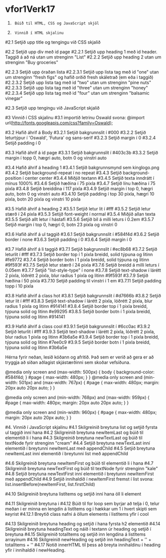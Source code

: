 # vfor1Verk17

1.      Búið til HTML, CSS og JavaScript skjöl
2.      Vinnið í HTML skjalinu
#2.1     Setjið upp title og tengingu við CSS skjalið

#2.2     Setjið upp div með id page
#2.2.1   Setjið upp heading 1 með id header. Taggið á að ná utan um strenginn "List"
#2.2.2   Setjið upp heading 2 utan um strenginn "Buy groceries"

#2.2.3   Setjið upp óraðan lista
#2.2.3.1 Setjið upp lista tag með id "one" utan um strenginn "fresh figs" og hafið orðið fresh skáletrað (em eða i taggið)
#2.2.3.2 Setjið upp lista tag með id "two" utan um strenginn "pine nuts"
#2.2.3.3 Setjið upp lista tag með id "three" utan um strenginn "honey"
#2.2.3.4 Setjið upp lista tag með id "four" utan um strenginn "balsamic vinegar"

#2.3     Setjið upp tengingu við JavaScript skjalið

#3       Vinnið í CSS skjalinu
#3.1     importið letrinu Oswald svona: @import url(http://fonts.googleapis.com/css?family=Oswald);

#3.2     Hafið áhrif á Body
#3.2.1   Setjið bakgrunnslit í #000
#3.2.2   Setjið leturtýpur í 'Oswald', 'Futura' og sans-serif
#3.2.3   Setjið margin í 0
#3.2.4   Setijð padding í 0

#3.3     Hafið áhrif á id page
#3.3.1   Setjið bakgrunnslit í #403c3b
#3.3.2   Setjið margin í topp 0, hægri auto, botn 0 og vinstri auto

#3.4     Hafið áhrif á heading 1
#3.4.1   Setjið bakgrunnsmynd sem kinglogo.png
#3.4.2   Setjið background-repeat í no repeat
#3.4.3   Setjið background-position í center center
#3.4.4   Miðjið textann
#3.4.5   Setjið texta inndrátt í mínus 1000%
#3.4.6   Setjið hæðina í 75 pixla
#3.4.7   Setjið línu hæðina í 75 pixla
#3.4.8   Setjið breiddina í 117 pixla
#3.4.9   Setjið margin í top 0, hægri auto, botn 0 og vinstri auto
#3.4.10  Setjið padding í top 30 pixla, hægri 10 pixla, botn 20 pixla og vinstri 10 pixla

#3.5     Hafið áhrif á heading 2
#3.5.1   Setjið letur lit í #fff
#3.5.2   Setjið letur stærð í 24 pixla
#3.5.3   Setijð font-weight í normal
#3.5.4   Miðjið allan texta
#3.5.5   Setjið allt letur í hástafi
#3.5.6   Setjið bil á milli leturs í 0.2em
#3.5.7   Setjið margin í top 0, hægri 0, botn 23 pixla og vinstri 0

#3.6     Hafið áhrif á ul taggið
#3.6.1   Setjið bakgrunnslit í #584f4d
#3.6.2   Setjið border í none
#3.6.3   Setjið padding í 0
#3.6.4   Setjið margin í 0

#3.7     Hafið áhrif á li taggið
#3.7.1   Setjið bakgrunnslit í #ec8b68
#3.7.2   Setjið leturlit í #fff
#3.7.3   Setjið border top í 1 pixla breidd, solid týpuna og litinn #fe9772
#3.7.4   Setjið border botn í 1 pixla breidd, solid týpuna og litinn #9f593f
#3.7.5   Setjið letur stærð í 24 pixla
#3.7.6   Setjið breidd á milli leturs í 0.05em
#3.7.7   Setjið "list-style-type" í none
#3.7.8   Setjið text-shadow í lárétt 2 pixla, lóðrétt 2 pixla, blur radius 1 pixla og litinn #9f593f
#3.7.9   Setjið hæðina í 50 pixla
#3.7.10  Setjið padding til vinstri í 1 em
#3.7.11  Setjið padding topp í 10 pixla

#3.8     Hafið áhrif á class hot
#3.8.1   Setjið bakgrunnslit í #d7666b
#3.8.2   Setjið letur lit í #fff
#3.8.3   Setjið text-shadow í lárétt 2 pixla, lóðrétt 2 pixla, blur radius 1 pixla og litinn #914141
#3.8.4   Setjið border top í 1 pixla breidd, týpuna solid og litinn #e99295
#3.8.5   Setjið border botn í 1 pixla breidd, týpuna solid og litinn #914141

#3.9     Hafið áhrif á class cool
#3.9.1   Setjið bakgrunnslit í #6cc0ac
#3.9.2   Setjið leturlit í #fff
#3.9.3   Setjið text-shadow í lárétt 2 pixla, lóðrétt 2 pixla, blur radius 1 pixla og litinn #3b6a5e
#3.9.4   Setjið border top í 1 pixla breidd, týpuna solid og litinn #7ee0c9
#3.9.5   Setjið border botn í 1 pixla breidd, týpuna solid og litinn #3b6a5e


Hérna fyrir neðan, lesið kóðann og afritið. Það sem er verið að gera er að tryggja að síðan aðlagist skjástærðinni sem
skoðar vefsíðuna.

@media only screen and (max-width: 500px) {
    body {
        background-color: #584f4d;
    }
    #page {
        max-width: 480px;
    }
}
@media only screen and (min-width: 501px) and (max-width: 767px) {
    #page {
        max-width: 480px;
        margin: 20px auto 20px auto;
    }
}

@media only screen and (min-width: 768px) and (max-width: 959px) {
    #page {
        max-width: 480px;
        margin: 20px auto 20px auto;
    }
}

@media only screen and (min-width: 960px) {
    #page {
        max-width: 480px;
        margin: 20px auto 20px auto;
    }
}

#4.      Vinnið í JavaScript skjalinu
#4.1     Skilgreinið breytuna list og setjið fyrsta ul taggið inní hana
#4.2     Skilgreinið breytuna newItemLast og búið til elementið li í hana
#4.3     Skilgreinið breytuna newTextLast og búið til textNode fyrir strenginn "cream"
#4.4     Setjið breytuna newTextLast inní elementið í breytunni newItemLast með appendChild
#4.5     Setjið breytuna newItemLast inní elementið í breytunni list með appendChild

#4.6     Skilgreinið breytuna newItemFirst og búið til elementið li í hana
#4.7     Skilgreinið breytuna newTextFirst og búið til textNode fyrir strenginn "kale"
#4.8     Setjið breytuna newTextFirst inní elementið í breytunni newItemFirst með appendChild
#4.9     Setjið innihaldið í newItemFirst fremst í list svona: list.insertBefore(newItemFirst, list.firstChild)

#4.10    Skilgreinið breytuna listItems og setjið inní hana öll li element

#4.11    Skilgreinið breytuna i
#4.12    Búið til for loop sem byrjar að telja í 0, telur meðan i er minna en lengdin á listItems og i hækkar um 1 í hvert skipti sem keyrist
#4.12.1  Breytið class nafni á öllum elements í listItems yfir í cool

#4.13    Skilgreinið breytuna heading og setjið í hana fyrsta h2 elementið
#4.14    Skilgreinið breytuna headingText og náið í textann úr heading og setjið í breytuna
#4.15    Skilgreinið totalItems og setjið inn lengdina á listItems arrayinum
#4.16    Skilgreinið newHeading og setjið inn headingText + '<span>' + totalItems + '</span>'
#4.17    Notið innerHTML til þess að breyta innihaldinu í heading yfir í innihaldið í newHeading.
